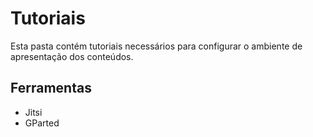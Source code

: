# Tutoriais

Esta pasta contém tutoriais necessários para configurar o ambiente de apresentação dos conteúdos.

## Ferramentas
- Jitsi
- GParted